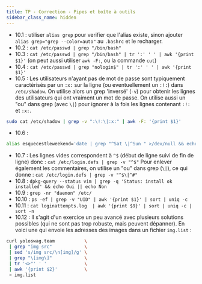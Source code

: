 ```yaml
---
title: TP - Correction - Pipes et boîte à outils
sidebar_class_name: hidden
---
```




- 10.1 : utiliser `alias grep` pour verifier que l'alias existe, sinon ajouter `alias grep="grep --color=auto"` au `.bashrc` et le recharger.
- 10.2 : `cat /etc/passwd | grep "/bin/bash"`
- 10.3 : `cat /etc/passwd | grep "/bin/bash" | tr ':' ' ' | awk '{print $1}'` (on peut aussi utiliser `awk -F:`, ou la commande `cut`)
- 10.4 : `cat /etc/passwd | grep "nologin$" | tr ':' ' ' | awk '{print $1}'`
- 10.5 : Les utilisateurs n'ayant pas de mot de passe sont typiquement caractérisés par un `:x:` sur la ligne (ou eventuellement un `:!:`) dans `/etc/shadow`. On utilise alors un grep 'inversé' (`-v`) pour obtenir les lignes des utilisateurs qui ont vraiment un mot de passe. On utilise aussi un "ou" dans grep (avec `\|`) pour ignorer à la fois les lignes contenant `:!:` et `:x:`.

```bash
sudo cat /etc/shadow | grep -v ":\!:\|:x:" | awk -F: '{print $1}'
```

- 10.6 :

```bash
alias esquecestleweekend='date | grep "^Sat \|^Sun " >/dev/null && echo "Cest le weekend" && echo "Cest le weekend" || echo "Arg il faut encore taffer!"
```

- 10.7 : Les lignes vides correspondent à `^$` (début de ligne suivi de fin de ligne) donc : `cat /etc/login.defs | grep -v "^$"` Pour enlever également les commentaires, on utilise un "ou" dans grep (`\|`), ce qui donne : `cat /etc/login.defs | grep -v "^$\|^#"`
- 10.8 : `dpkg-query --status vim | grep -q 'Status: install ok installed' && echo Oui || echo Non`
- 10.9 : `grep -nr "daemon" /etc/`
- 10.10 : `ps -ef | grep -v "UID" | awk '{print $1}' | sort | uniq -c`
- 10.11 : `cat loginattempts.log  | awk '{print $9}' | sort | uniq -c | sort -n`
- 10.12 : Il s'agit d'un exercice un peu avancé avec plusieurs solutions possibles (qui ne sont pas trop robuste, mais peuvent dépanner). En voici une qui envoie les adresses des images dans un fichier `img.list` :

```bash
curl yoloswag.team           \
 | grep "img src"            \
 | sed 's/img src/\n[img]/g' \
 | grep "\[img\]"            \
 | tr '<>"' ' '              \
 | awk '{print $2}'          \
 > img.list
```
